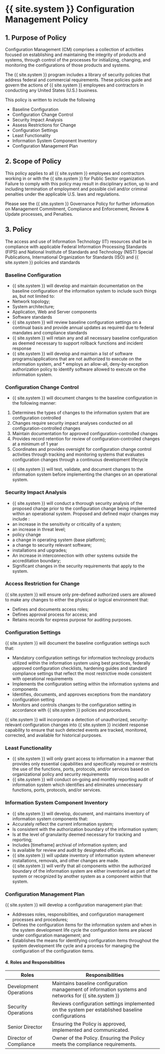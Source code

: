 # {{ site.system }} Configuration Management Policy

## 1. Purpose of Policy
Configuration Management (CM) comprises a collection of activities focused on establishing and maintaining the integrity of products and systems, through control of the processes for initializing, changing, and monitoring the configurations of those products and systems.  

The {{ site.system }} program includes a library of security policies that address federal and commercial requirements. These policies guide and govern the actions of {{ site.system }} employees and contractors in conducting any United States (U.S.) business.

This policy is written to include the following
* Baseline Configuration
* Configuration Change Control
* Security Impact Analysis
* Assess Restrictions for Change
* Configuration Settings
* Least Functionality
* Information System Component Inventory
* Configuration Management Plan

## 2. Scope of Policy
This policy applies to all {{ site.system }} employees and contractors working in or with the {{ site.system }} for Public Sector organization. Failure to comply with this policy may result in disciplinary action, up to and including termination of employment and possible civil and/or criminal penalties under the applicable U.S. laws and regulations.

Please see the {{ site.system }} Governance Policy for further information on Management Commitment, Compliance and Enforcement, Review & Update processes, and Penalties.

## 3. Policy
The access and use of Information Technology (IT) resources shall be in compliance with applicable Federal Information Processing Standards (FIPS) and National Institute of Standards and Technology (NIST) Special Publications, International Organization for Standards (ISO) and {{ site.system }} policies and standards

### Baseline Configuration
* {{ site.system }} will develop and maintain documentation on the baseline configuration of the information system to include such things as, but not limited to:
 * Network topology;
 * System architecture;
 * Application, Web and Server components
 * Software standards
* {{ site.system }} will review baseline configuration settings on a continual basis and provide annual updates as required due to federal mandates and compliance standards
* {{ site.system }} will retain any and all necessary baseline configuration as deemed necessary to support rollback functions and incident response
* {{ site.system }} will develop and maintain a list of software programs/applications that are not authorized to execute on the information system, and * employs an allow-all, deny-by-exception authorization policy to identify software allowed to execute on the information system.

### Configuration Change Control
* {{ site.system }} will document changes to the baseline configuration in the following manner:
 1. Determines the types of changes to the information system that are configuration controlled
 2. Changes require security impact analyses conducted on all configuration-controlled changes
 3. Maintain documentation for approved configuration-controlled changes
 4. Provides record retention for review of configuration-controlled changes at a minimum of 1 year
 5. Coordinates and provides oversight for configuration change control activities through tracking and monitoring systems that evaluates configuration changes  through a continuous development lifecycle
* {{ site.system }} will test, validate, and document changes to the information system before implementing the changes on an operational system.

### Security Impact Analysis
* {{ site.system }} will conduct a thorough security analysis of the proposed change prior to the configuration change being implemented within an operational system. Proposed and defined major changes may include :
 * an increase in the sensitivity or criticality of a system;
 * an increase in threat level;
 * policy change
 * a change in operating system (base platform);
 * a change to security relevant software;
 * installations and upgrades;
 * An increase in interconnection with other systems outside the accreditation boundary;
 * Significant changes in the security requirements that apply to the system.

### Access Restriction for Change
{{ site.system }} will ensure only pre-defined authorized users are allowed to make any changes to either the physical or logical environment that:
* Defines and documents access roles;
* Defines approval process for access; and
* Retains records for express purpose for auditing purposes.

### Configuration Settings
{{ site.system }} will document the baseline configuration settings such that:
* Mandatory configuration settings for information technology products utilized within the information system using best practices, federally approved configuration checklists,  hardening guides and standard compliance settings that reflect the most restrictive mode consistent with operational requirements
* Implements the configuration setting within the information systems and components
* Identifies, documents, and approves exceptions from the mandatory configuration setting
* Monitors and controls changes to the configuration setting in accordance with {{ site.system }} policies and procedures.

{{ site.system }} will incorporate a detection of unauthorized, security-relevant configuration changes into {{ site.system }} incident response capability to ensure that such detected events are tracked, monitored, corrected, and available for historical purposes.

### Least Functionality
*  {{ site.system }} will only grant access to information in a manner that provides only essential capabilities and specifically required  or restricts the use of the functions, ports, protocols, and/or services based on organizational policy and security requirements
* {{ site.system }} will conduct on-going and monthly reporting audit of information system which identifies and eliminates unnecessary functions, ports, protocols, and/or services.  

### Information System Component Inventory
* {{ site.system }} will develop, document, and maintains inventory of information system components that:
 * Accurately reflect the current information system;
 * Is consistent with the authorization boundary of the information system;
 * Is at the level of granularity deemed necessary for tracking and reporting;
 * Includes [timeframe] archival of information system; and
 * Is available for review and audit by designated officials.
* {{ site.system }} will update inventory of information system whenever installations, removals, and other changes are made.
* {{ site.system }} will verify that all components within the authorized boundary of the information system are either inventoried as part of the system or recognized by another system as a component within that system.

### Configuration Management Plan
{{ site.system }} will develop a configuration management plan that:
* Addresses roles, responsibilities, and configuration management processes and procedures;
* Defines the configuration items for the information system and when in the system development life cycle the configuration items are placed under configuration management; and
* Establishes the means for identifying configuration items throughout the system development life cycle and a process for managing the configuration of the configuration items.

#### 4. Roles and Responsibilities
|Roles                 | Responsibilities                                                                        |
|----------------------|-----------------------------------------------------------------------------------------|
|Development Operations| Maintains baseline configuration management of information systems and networks for {{ site.system }} |
|Security Operations   | Reviews configuration settings implemented on the system per established baseline configurations|
|Senior Director       | Ensuring the Policy is approved, implemented and communicated.|
|Director of Compliance| Owner of the Policy. Ensuring the Policy meets the compliance requirements.|
